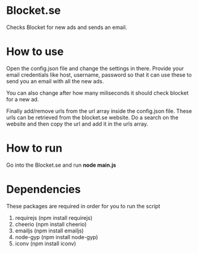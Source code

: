 Blocket.se
==========

Checks Blocket for new ads and sends an email.

How to use
==========

Open the config.json file and change the settings in there. Provide your
email credentials like host, username, password so that it can use these to send
you an email with all the new ads.

You can also change after how many miliseconds it should check blocket for a new
ad.

Finally add/remove urls from the url array inside the config.json file. These
urls can be retrieved from the blocket.se website. Do a search on the website
and then copy the url and add it in the urls array.

How to run
==========

Go into the Blocket.se and run **node main.js**

Dependencies
==========

These packages are required in order for you to run the script

1. requirejs (npm install requirejs)
2. cheerio (npm install cheerio)
3. emailjs (npm install emailjs)
4. node-gyp (npm install node-gyp)
5. iconv (npm install iconv)
